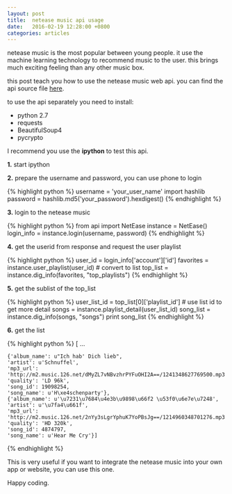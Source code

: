 ```yaml
---
layout: post
title:  netease music api usage
date:   2016-02-19 12:28:00 +0800
categories: articles
---
```


netease music is the most popular between young people. it use the machine
learning technology to recommend music to the user. this brings much exciting
feeling than any other music box.

this post teach you how to use the netease music web api. you can find the api
source file [here]['api'].

to use the api separately you need to install:

+ python 2.7
+ requests
+ BeautifulSoup4
+ pycrypto

I recommend you use the **ipython** to test this api.

**1.** start ipython

**2.** prepare the username and password, you can use phone to login

{% highlight python %}
    username = 'your_user_name'
    import hashlib
    password = hashlib.md5('your_password').hexdigest()
{% endhighlight %}

**3.** login to the netease music

{% highlight python %}
    from api import NetEase
    instance = NetEase()
    login_info = instance.login(username, password)
{% endhighlight %}

**4.** get the userid from response and request the user playlist

{% highlight python %}
    user_id = login_info['account']['id']
    favorites = instance.user_playlist(user_id)
    # convert to list
    top_list = instance.dig_info(favorites, "top_playlists")
{% endhighlight %}

**5.** get the sublist of the top_list

{% highlight python %}
    user_list_id = top_list[0]['playlist_id']
    # use list id to get more detail
    songs = instance.playlist_detail(user_list_id)
    song_list = instance.dig_info(songs, "songs")
    print song_list
{% endhighlight %}

**6.** get the list

{% highlight python %}
[
    ...

    {'album_name': u"Ich hab' Dich lieb",
    'artist': u'Schnuffel',
    'mp3_url': 'http://m2.music.126.net/dMyZL7vNBvzhrPYFuOHI2A==/1241348627769500.mp3',
    'quality': 'LD 96k',
    'song_id': 19098254,
    'song_name': u'H\xe4schenparty'},
    {'album_name': u'\u7231\u7684\u4e3b\u9898\u66f2 \u53f0\u6e7e\u7248',
    'artist': u'\u7fa4\u661f',
    'mp3_url': 'http://m2.music.126.net/2nYy3sLgrYphuK7YoPBsJg==/1214960348701276.mp3',
    'quality': 'HD 320k',
    'song_id': 4874797,
    'song_name': u'Hear Me Cry'}]

{% endhighlight %}

This is very useful if you want to integrate the netease music into your own app
or website, you can use this one.

Happy coding.


['api']: https://github.com/darknessomi/musicbox/blob/master/NEMbox/api.py
